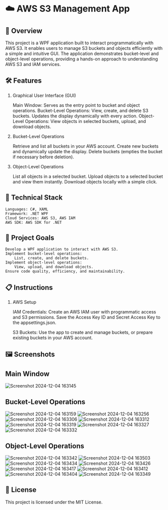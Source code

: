 # ☁️ AWS S3 Management App

## 🌟 Overview

This project is a WPF application built to interact programmatically with AWS S3. 
It enables users to manage S3 buckets and objects efficiently with a simple and intuitive GUI. 
The application demonstrates bucket-level and object-level operations, providing a hands-on approach to understanding AWS S3 and IAM services.

## 🛠️ Features
1. Graphical User Interface (GUI)

    Main Window: Serves as the entry point to bucket and object operations.
    Bucket-Level Operations:
        View, create, and delete S3 buckets.
        Updates the display dynamically with every action.
    Object-Level Operations:
        View objects in selected buckets, upload, and download objects.

2. Bucket-Level Operations

    Retrieve and list all buckets in your AWS account.
    Create new buckets and dynamically update the display.
    Delete buckets (empties the bucket if necessary before deletion).

3. Object-Level Operations

    List all objects in a selected bucket.
    Upload objects to a selected bucket and view them instantly.
    Download objects locally with a simple click.

## 🧰 Technical Stack

    Languages: C#, XAML
    Framework: .NET WPF
    Cloud Services: AWS S3, AWS IAM
    AWS SDK: AWS SDK for .NET

## 🎯 Project Goals

    Develop a WPF application to interact with AWS S3.
    Implement bucket-level operations:
        List, create, and delete buckets.
    Implement object-level operations:
        View, upload, and download objects.
    Ensure code quality, efficiency, and maintainability.

## 📋 Instructions

1. AWS Setup

    IAM Credentials:
        Create an AWS IAM user with programmatic access and S3 permissions.
        Save the Access Key ID and Secret Access Key to the appsettings.json.

    S3 Buckets:
        Use the app to create and manage buckets, or prepare existing buckets in your AWS account.

## 🖼️ Screenshots

Main Window
---
![Screenshot 2024-12-04 163145](https://github.com/user-attachments/assets/00482543-df24-4441-afdc-6ae09700fd1f)

Bucket-Level Operations
---
![Screenshot 2024-12-04 163159](https://github.com/user-attachments/assets/243fb55c-3d84-4d8a-8100-18b4aff1eb12)
![Screenshot 2024-12-04 163256](https://github.com/user-attachments/assets/0614f988-cf63-47e8-bec1-79a495aa7624)
![Screenshot 2024-12-04 163306](https://github.com/user-attachments/assets/5b7a8d6c-d92d-4429-828d-740481454a3f)
![Screenshot 2024-12-04 163312](https://github.com/user-attachments/assets/ab24168f-9d33-4dd5-83b5-2f048524f5de)
![Screenshot 2024-12-04 163319](https://github.com/user-attachments/assets/af5ef94a-1ba1-4c1f-af56-5fda8b1465f0)
![Screenshot 2024-12-04 163327](https://github.com/user-attachments/assets/e95aec25-2440-4bf3-a113-32eba10a5bd2)
![Screenshot 2024-12-04 163332](https://github.com/user-attachments/assets/d9b54f66-00c5-413f-bea1-20f3d9887a91)

Object-Level Operations
---
![Screenshot 2024-12-04 163342](https://github.com/user-attachments/assets/6807aa84-c565-49ab-9605-073f1f9a0adf)
![Screenshot 2024-12-04 163503](https://github.com/user-attachments/assets/00cc0bc5-4d7c-46b4-abbc-30f81729fae3)
![Screenshot 2024-12-04 163434](https://github.com/user-attachments/assets/b2b497ff-3612-45c5-a564-f6432e41e3df)
![Screenshot 2024-12-04 163426](https://github.com/user-attachments/assets/cc585197-bc11-44cd-8ad2-a379f1aa72d5)
![Screenshot 2024-12-04 163417](https://github.com/user-attachments/assets/8e99e7a3-e1bf-43cb-b1ef-6ca067882996)
![Screenshot 2024-12-04 163412](https://github.com/user-attachments/assets/e4bc1e0c-2242-42a7-891e-24c85e56e232)
![Screenshot 2024-12-04 163404](https://github.com/user-attachments/assets/8466fcab-720b-40df-9885-81c66a379410)
![Screenshot 2024-12-04 163349](https://github.com/user-attachments/assets/3b96ee95-b3b2-40f7-8146-81dcf2fd1c29)

## 📜 License

This project is licensed under the MIT License.
